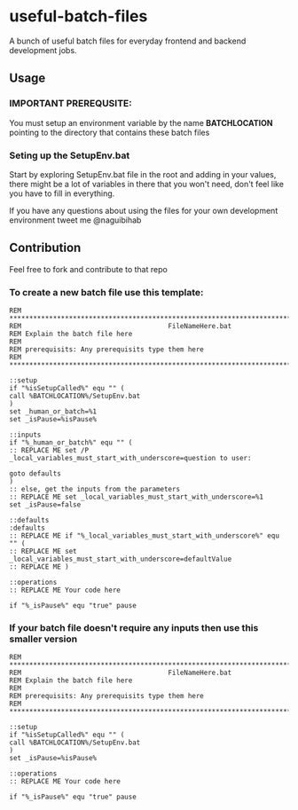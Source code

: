 # useful-batch-files
A bunch of useful batch files for everyday frontend and backend development jobs.

## Usage 

### IMPORTANT PREREQUSITE:
You must setup an environment variable by the name **BATCHLOCATION** pointing to the directory that contains these batch files

### Seting up the SetupEnv.bat
Start by exploring SetupEnv.bat file in the root and adding in your values, there might be a lot of variables in there that you won't need, don't feel like you have to fill in everything.

If you have any questions about using the files for your own development environment tweet me @naguibihab

## Contribution

Feel free to fork and contribute to that repo

### To create a new batch file use this template:
```
REM ********************************************************************************
REM										FileNameHere.bat
REM Explain the batch file here
REM
REM prerequisits: Any prerequisits type them here
REM ********************************************************************************

::setup
if "%isSetupCalled%" equ "" (
call %BATCHLOCATION%/SetupEnv.bat
)
set _human_or_batch=%1
set _isPause=%isPause%

::inputs
if "%_human_or_batch%" equ "" (
:: REPLACE ME set /P _local_variables_must_start_with_underscore=question to user:

goto defaults
)
:: else, get the inputs from the parameters
:: REPLACE ME set _local_variables_must_start_with_underscore=%1
set _isPause=false

::defaults
:defaults
:: REPLACE ME if "%_local_variables_must_start_with_underscore%" equ "" (
:: REPLACE ME set _local_variables_must_start_with_underscore=defaultValue
:: REPLACE ME )

::operations
:: REPLACE ME Your code here

if "%_isPause%" equ "true" pause
```

### If your batch file doesn't require any inputs then use this smaller version
```
REM ********************************************************************************
REM										FileNameHere.bat
REM Explain the batch file here
REM
REM prerequisits: Any prerequisits type them here
REM ********************************************************************************

::setup
if "%isSetupCalled%" equ "" (
call %BATCHLOCATION%/SetupEnv.bat
)
set _isPause=%isPause%

::operations
:: REPLACE ME Your code here

if "%_isPause%" equ "true" pause
```